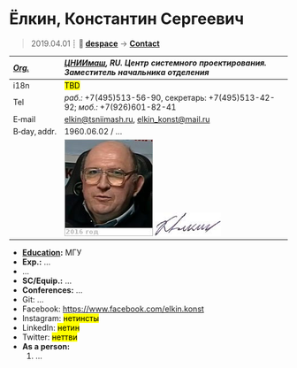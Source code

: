 # Ёлкин, Константин Сергеевич
> 2019.04.01 ┊ **🚀 [despace](index.md)** → **[Contact](contact.md)**

|*[Org.](contact.md)*|*[ЦНИИмаш](zz_tsniimash.md), RU. Центр системного проектирования. Заместитель начальника отделения*|
|:--|:--|
|i18n| <mark>TBD</mark> |
|Tel|*раб.:* +7(495)513-56-90, секретарь: +7(495)513-42-92; *моб.:* +7(926)601-82-41 |
|E‑mail| <elkin@tsniimash.ru>, <elkin_konst@mail.ru> |
|B‑day, addr.| 1960.06.02 / … |
|| ![](f/contact/e/elkin_001_photo.jpg) [![](f/contact/e/elkin_001_sign_thumb.jpg)](f/contact/e/elkin_001_sign.png) |

   - **[Education](edu.md):** МГУ
   - **Exp.:** …
   - …
   - **SC/Equip.:** …
   - **Conferences:** …
   - Git: …
   - Facebook: <https://www.facebook.com/elkin.konst>
   - Instagram: <mark>нетинсты</mark>
   - LinkedIn: <mark>нетин</mark>
   - Twitter: <mark>неттви</mark>
   - **As a person:**
      1. …
